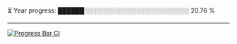 
⏳ Year progress: ██████░░░░░░░░░░░░░░░░░░░░░░░░ 20.76 %

---

[![Progress Bar CI](https://github.com/thatoranzhevyy/thatoranzhevyy/actions/workflows/node.js.yml/badge.svg)](https://github.com/thatoranzhevyy/thatoranzhevyy/actions/workflows/node.js.yml)

